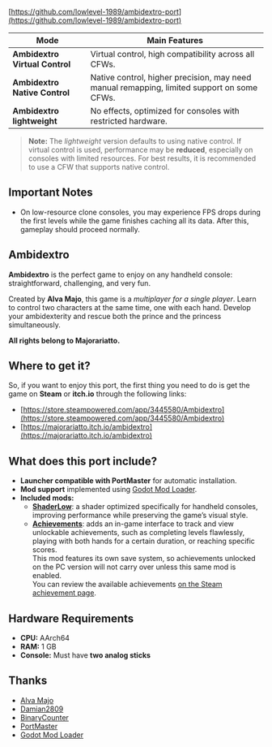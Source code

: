 [https://github.com/lowlevel-1989/ambidextro-port](https://github.com/lowlevel-1989/ambidextro-port)

| Mode                        | Main Features                                                 |
|-----------------------------|---------------------------------------------------------------|
| **Ambidextro Virtual Control**            | Virtual control, high compatibility across all CFWs.         |
| **Ambidextro Native  Control**     | Native control, higher precision, may need manual remapping, limited support on some CFWs. |
| **Ambidextro lightweight**| No effects, optimized for consoles with restricted hardware.  |

> **Note:** The *lightweight* version defaults to using native control. If virtual control is used, performance may be **reduced**, especially on consoles with limited resources. For best results, it is recommended to use a CFW that supports native control.

## Important Notes

- On low-resource clone consoles, you may experience FPS drops during the first levels while the game finishes caching all its data. After this, gameplay should proceed normally.


## Ambidextro

**Ambidextro** is the perfect game to enjoy on any handheld console: straightforward, challenging, and very fun.

Created by **Alva Majo**, this game is a *multiplayer for a single player*. Learn to control two characters at the same time, one with each hand. Develop your ambidexterity and rescue both the prince and the princess simultaneously.

**All rights belong to Majorariatto.**

## Where to get it?

So, if you want to enjoy this port, the first thing you need to do is get the game on **Steam** or **itch.io** through the following links:  
- [https://store.steampowered.com/app/3445580/Ambidextro](https://store.steampowered.com/app/3445580/Ambidextro)  
- [https://majorariatto.itch.io/ambidextro](https://majorariatto.itch.io/ambidextro)

## What does this port include?

- **Launcher compatible with PortMaster** for automatic installation.  
- **Mod support** implemented using [Godot Mod Loader](https://github.com/GodotModding/godot-mod-loader).  
- **Included mods:**
  - [**ShaderLow**](mods): a shader optimized specifically for handheld consoles, improving performance while preserving the game’s visual style.
  - [**Achievements**](mods): adds an in-game interface to track and view unlockable achievements, such as completing levels flawlessly, playing with both hands for a certain duration, or reaching specific scores.  
    This mod features its own save system, so achievements unlocked on the PC version will not carry over unless this same mod is enabled.  
    You can review the available achievements [on the Steam achievement page](https://steamcommunity.com/stats/3445580/achievements).

## Hardware Requirements

- **CPU:** AArch64  
- **RAM:** 1 GB  
- **Console:** Must have **two analog sticks**

## Thanks

- [Alva Majo](https://www.majorariatto.com/)  
- [Damian2809](https://github.com/Damian2809)
- [BinaryCounter](https://github.com/binarycounter)
- [PortMaster](https://github.com/PortsMaster)  
- [Godot Mod Loader](https://github.com/GodotModding/godot-mod-loader)

